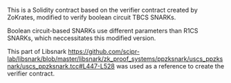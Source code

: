 This is a Solidity contract based on the verifier contract created by ZoKrates, modified to verify boolean circuit TBCS SNARKs. 

Boolean circuit-based SNARKs use different parameters than R1CS SNARKs, which neccessitates this modified version.

This part of Libsnark https://github.com/scipr-lab/libsnark/blob/master/libsnark/zk_proof_systems/ppzksnark/uscs_ppzksnark/uscs_ppzksnark.tcc#L447-L528 was used as a reference to create the verifier contract.



